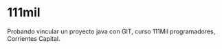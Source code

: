 # 111mil
Probando vincular un proyecto java con GIT, curso 111Mil programadores, Corrientes Capital.
